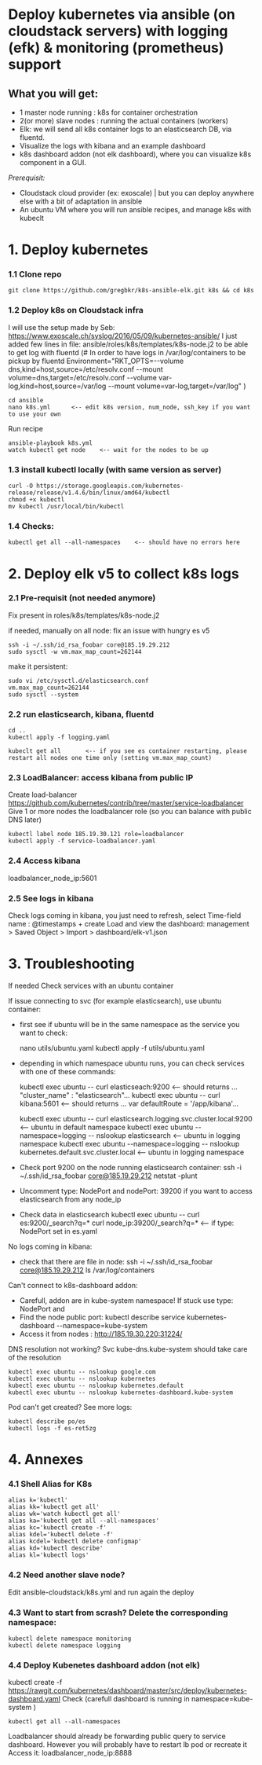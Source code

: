 # Deploy kubernetes via ansible (on cloudstack servers) with logging (efk) & monitoring (prometheus) support #

## What you will get:
- 1 master node running : k8s for container orchestration
- 2(or more) slave nodes : running the actual containers (workers)
- Elk: we will send all k8s container logs to an elasticsearch DB, via fluentd. 
- Visualize the logs with kibana and an example dashboard
- k8s dashboard addon (not elk dashboard), where you can visualize k8s component in a GUI. 

*Prerequisit:*
- Cloudstack cloud provider (ex: exoscale) | but you can deploy anywhere else with a bit of adaptation in ansible 
- An ubuntu VM where you will run ansible recipes, and manage k8s with kubeclt

# 1. Deploy kubernetes

### 1.1 Clone repo

    git clone https://github.com/gregbkr/k8s-ansible-elk.git k8s && cd k8s

### 1.2 Deploy k8s on Cloudstack infra

I will use the setup made by Seb: https://www.exoscale.ch/syslog/2016/05/09/kubernetes-ansible/
I just added few lines in file: ansible/roles/k8s/templates/k8s-node.j2 to be able to get log with fluentd
(# In order to have logs in /var/log/containers to be pickup by fluentd
    Environment="RKT_OPTS=--volume dns,kind=host,source=/etc/resolv.conf --mount volume=dns,target=/etc/resolv.conf --volume var-log,kind=host,source=/var/log --mount volume=var-log,target=/var/log" )

    cd ansible
    nano k8s.yml      <-- edit k8s version, num_node, ssh_key if you want to use your own

Run recipe

	ansible-playbook k8s.yml
	watch kubectl get node    <-- wait for the nodes to be up

### 1.3 install kubectl locally (with same version as server)

    curl -O https://storage.googleapis.com/kubernetes-release/release/v1.4.6/bin/linux/amd64/kubectl
    chmod +x kubectl
    mv kubectl /usr/local/bin/kubectl

### 1.4 Checks:
	
	kubectl get all --all-namespaces    <-- should have no errors here
	
# 2. Deploy elk v5 to collect k8s logs

### 2.1 Pre-requisit (not needed anymore)

Fix present in roles/k8s/templates/k8s-node.j2 

if needed, manually on all node: fix an issue with hungry es v5

    ssh -i ~/.ssh/id_rsa_foobar core@185.19.29.212
    sudo sysctl -w vm.max_map_count=262144

make it persistent:

    sudo vi /etc/sysctl.d/elasticsearch.conf
    vm.max_map_count=262144
    sudo sysctl --system
	
### 2.2 run elasticsearch, kibana, fluentd

    cd .. 
    kubectl apply -f logging.yaml

    kubeclt get all       <-- if you see es container restarting, please restart all nodes one time only (setting vm.max_map_count)

### 2.3 LoadBalancer: access kibana from public IP

Create load-balancer https://github.com/kubernetes/contrib/tree/master/service-loadbalancer
Give 1 or more nodes the loadbalancer role (so you can balance with public DNS later)

    kubectl label node 185.19.30.121 role=loadbalancer
    kubectl apply -f service-loadbalancer.yaml

### 2.4 Access kibana
loadbalancer_node_ip:5601

### 2.5 See logs in kibana

Check logs coming in kibana, you just need to refresh, select Time-field name : @timestamps + create
Load and view the dashboard: management > Saved Object > Import > dashboard/elk-v1.json

# 3. Troubleshooting
    

If needed Check services with an ubuntu container



If issue connecting to svc (for example elasticsearch), use ubuntu container: 
- first see if ubuntu will be in the same namespace as the service you want to check:

    nano utils/ubuntu.yaml
    kubectl apply -f utils/ubuntu.yaml            

- depending in which namespace ubuntu runs, you can check services with one of these commands:
     
    kubectl exec ubuntu -- curl elasticseach:9200   <-- should returns ... "cluster_name" : "elasticsearch"...
    kubectl exec ubuntu -- curl kibana:5601         <-- should returns ... var defaultRoute = '/app/kibana'...
    
    kubectl exec ubuntu -- curl elasticsearch.logging.svc.cluster.local:9200         <-- ubuntu in default namespace
    kubectl exec ubuntu --namespace=logging -- nslookup elasticsearch               <-- ubuntu in logging namespace
    kubectl exec ubuntu --namespace=logging -- nslookup kubernetes.default.svc.cluster.local     <-- ubuntu in logging namespace

- Check port 9200 on the node running elasticsearch container: ssh -i ~/.ssh/id_rsa_foobar core@185.19.29.212 netstat -plunt
- Uncomment type: NodePort and nodePort: 39200 if you want to access elasticsearch from any node_ip
- Check data in elasticsearch
    kubectl exec ubuntu -- curl es:9200/_search?q=*
    curl node_ip:39200/_search?q=*       <-- if type: NodePort set in es.yaml

No logs coming in kibana:
- check that there are file in node: ssh -i ~/.ssh/id_rsa_foobar core@185.19.29.212 ls /var/log/containers

Can't connect to k8s-dashboard addon:
- Carefull, addon are in kube-system namespace!
If stuck use type: NodePort and
- Find the node public port: kubectl describe service kubernetes-dashboard --namespace=kube-system
- Access it from nodes : http://185.19.30.220:31224/

DNS resolution not working? Svc kube-dns.kube-system should take care of the resolution

    kubectl exec ubuntu -- nslookup google.com
    kubectl exec ubuntu -- nslookup kubernetes
    kubectl exec ubuntu -- nslookup kubernetes.default
    kubectl exec ubuntu -- nslookup kubernetes-dashboard.kube-system

Pod can't get created? See more logs:

    kubectl describe po/es
    kubectl logs -f es-ret5zg

# 4. Annexes

### 4.1 Shell Alias for K8s
```
alias k='kubectl'
alias kk='kubectl get all'
alias wk='watch kubectl get all'
alias ka='kubectl get all --all-namespaces'
alias kc='kubectl create -f'
alias kdel='kubectl delete -f'
alias kcdel='kubectl delete configmap'
alias kd='kubectl describe'
alias kl='kubectl logs'

```

### 4.2 Need another slave node?
Edit ansible-cloudstack/k8s.yml and run again the deploy

### 4.3 Want to start from scrash? Delete the corresponding namespace:

    kubectl delete namespace monitoring
    kubectl delete namespace logging

### 4.4 Deploy Kubenetes dashboard addon (not elk)
kubectl create -f https://rawgit.com/kubernetes/dashboard/master/src/deploy/kubernetes-dashboard.yaml
Check (carefull dashboard is running in namespace=kube-system )

    kubectl get all --all-namespaces

Loadbalancer should already be forwarding public query to service dashboard. However you will probably have to restart lb pod or recreate it
Access it: loadbalancer_node_ip:8888 

